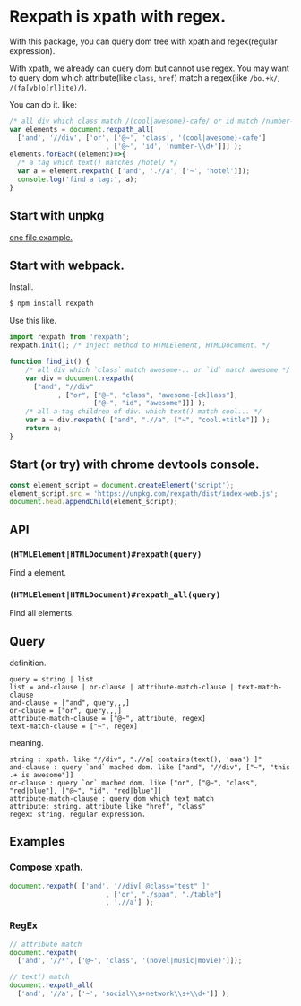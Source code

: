 # Rexpath is xpath with regex.

With this package, you can query dom tree with xpath and regex(regular expression).

With xpath, we already can query dom but cannot use regex.
You may want to query dom which attribute(like `class`, `href`) match a regex(like `/bo.+k/`, `/(fa[vb]o[rl]ite)/`).

You can do it. like:

```js
/* all div which class match /(cool|awesome)-cafe/ or id match /number-\\d+/ */
var elements = document.rexpath_all(
  ['and', '//div', ['or', ['@~', 'class', '(cool|awesome)-cafe']
                        , ['@~', 'id', 'number-\\d+']]] );
elements.forEach((element)=>{
  /* a tag which text() matches /hotel/ */
  var a = element.rexpath( ['and', './/a', ['~', 'hotel']]);
  console.log('find a tag:', a);
}
```

## Start with unpkg

[one file example.](https://unpkg.com/rexpath/example/unpkg.html)

## Start with webpack.

Install.

```sh
$ npm install rexpath
```

Use this like.

```js
import rexpath from 'rexpath';
rexpath.init(); /* inject method to HTMLElement, HTMLDocument. */

function find_it() {
    /* all div which `class` match awesome-.. or `id` match awesome */
    var div = document.rexpath(
      ["and", "//div"
            , ["or", ["@~", "class", "awesome-[ck]lass"],
                     ["@~", "id", "awesome"]]] );
    /* all a-tag children of div. which text() match cool... */ 
    var a = div.rexpath( ["and", ".//a", ["~", "cool.+title"]] );                                                    
    return a;
}
```

## Start (or try) with chrome devtools console.

```js
const element_script = document.createElement('script');
element_script.src = 'https://unpkg.com/rexpath/dist/index-web.js';
document.head.appendChild(element_script);
```

## API

### `(HTMLElement|HTMLDocument)#rexpath(query)`

Find a element.

### `(HTMLElement|HTMLDocument)#rexpath_all(query)`

Find all elements.

## Query

definition.

```text
query = string | list
list = and-clause | or-clause | attribute-match-clause | text-match-clause
and-clause = ["and", query,,,]
or-clause = ["or", query,,,]
attribute-match-clause = ["@~", attribute, regex]
text-match-clause = ["~", regex]
```

meaning.

```text
string : xpath. like "//div", ".//a[ contains(text(), 'aaa') ]"
and-clause : query `and` mached dom. like ["and", "//div", ["~", "this .+ is awesome"]]
or-clause : query `or` mached dom. like ["or", ["@~", "class", "red|blue"], ["@~", "id", "red|blue"]]
attribute-match-clause : query dom which text match 
attribute: string. attribute like "href", "class"
regex: string. regular expression.
```

## Examples

### Compose xpath.

```js
document.rexpath( ['and', '//div[ @class="test" ]'
                        , ['or', "./span", "./table"]
                        , './/a'] );
```

### RegEx

```js
// attribute match
document.rexpath(
  ['and', '//*', ['@~', 'class', '(novel|music|movie)']]);

// text() match
document.rexpath_all(
  ['and', '//a', ['~', 'social\\s+network\\s+\\d+']] );
```


